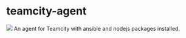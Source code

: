 # teamcity-agent
[![](https://images.microbadger.com/badges/image/leeruniek/teamcity-agent.svg)](https://microbadger.com/images/leeruniek/teamcity-agent "Get your own image badge on microbadger.com")
An agent for Teamcity with ansible and nodejs packages installed.
